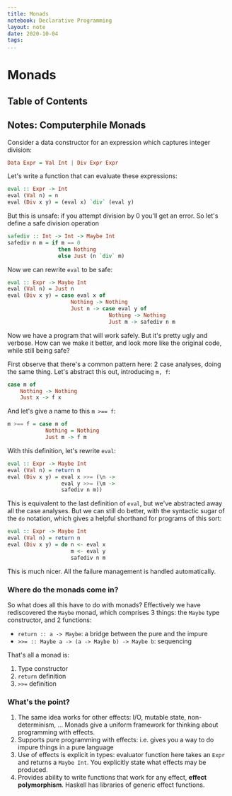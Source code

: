 ```yaml
---
title: Monads
notebook: Declarative Programming
layout: note
date: 2020-10-04
tags: 
...
```


# Monads

[TOC]: #

## Table of Contents



## Notes: Computerphile Monads

Consider a data constructor for an expression which captures integer division:

```haskell
Data Expr = Val Int | Div Expr Expr
```

Let's write a function that can evaluate these expressions:

```haskell
eval :: Expr -> Int
eval (Val n) = n
eval (Div x y) = (eval x) `div` (eval y)
```

But this is unsafe: if you attempt division by 0 you'll get an error.  So let's define a safe division operation

```haskell
safediv :: Int -> Int -> Maybe Int
safediv n m = if m == 0 
                then Nothing 
                else Just (n `div` m)
```

Now we can rewrite `eval` to be safe:

```haskell
eval :: Expr -> Maybe Int
eval (Val n) = Just n
eval (Div x y) = case eval x of
                    Nothing -> Nothing
                    Just n -> case eval y of 
                                Nothing -> Nothing
                                Just m -> safediv n m
```

Now we have a program that will work safely.  But it's pretty ugly and verbose.
How can we make it better, and look more like the original code, while still being safe?

First observe that there's a common pattern here: 2 case analyses, doing the same thing.  Let's 
abstract this out, introducing `m, f`:

```haskell
case m of
    Nothing -> Nothing
    Just x -> f x
```

And let's give a name to this `m >== f`:

```haskell
m >== f = case m of 
            Nothing = Nothing
            Just m -> f m
```

With this definition, let's rewrite `eval`:

```haskell
eval :: Expr -> Maybe Int
eval (Val n) = return n
eval (Div x y) = eval x >>= (\n -> 
                 eval y >>= (\m -> 
                 safediv n m))
```

This is equivalent to the last definition of `eval`, but we've abstracted away all the case analyses.
But we can still do better, with the syntactic sugar of the `do` notation, which gives a helpful shorthand
for programs of this sort:

```haskell
eval :: Expr -> Maybe Int
eval (Val n) = return n
eval (Div x y) = do n <- eval x
                    m <- eval y
                    safediv n m
```

This is much nicer.  All the failure management is handled automatically.

### Where do the monads come in?

So what does all this have to do with monads?  Effectively we have rediscovered the `Maybe` monad, which comprises 
3 things: the `Maybe` type constructor, and 2 functions:

- `return :: a -> Maybe`: a bridge between the pure and the impure
- `>>= :: Maybe a -> (a -> Maybe b) -> Maybe b`: sequencing

That's all a monad is:

1. Type constructor
2. `return` definition
3. `>>=` definition

### What's the point?

1. The same idea works for other effects: I/O, mutable state, non-determinism, ...  Monads give a uniform 
  framework for thinking about programming with effects.
2. Supports pure programming with effects: i.e. gives you a way to do impure things in a pure language
3. Use of effects is explicit in types: evaluator function here takes an `Expr` and returns a `Maybe Int`.  You 
  explicitly state what effects may be produced.
4. Provides ability to write functions that work for any effect, __effect polymorphism__.  Haskell has libraries of
  generic effect functions.

